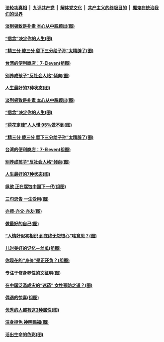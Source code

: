 ####  [法轮功真相](../../../../basic/blob/master/README.md?t=07101231) &nbsp;|&nbsp; [九评共产党](../../../../9ping.md/blob/master/README.md?t=07101231) &nbsp;|&nbsp; [解体党文化](../../../../jtdwh.md/blob/master/README.md?t=07101231)  &nbsp;|&nbsp; [共产主义的终极目的](../../../../gczydzjmd.md/blob/master/README.md?t=07101231) &nbsp;|&nbsp; [魔鬼在统治我们的世界](../../../../mgztzwmdsj.md/blob/master/README.md?t=07101231) 

#### [淡到极致是朴素 本心从中脱颖出(图)](../pages/p8/938974.md?t=07101231) 

#### [“信念”决定你的人生(图)](../pages/p8/939152.md?t=07101231) 

#### [“精三分 傻三分 留下三分给子孙”太精辟了(图)](../pages/p8/937600.md?t=07101231) 

#### [台湾的便利商店：7-Eleven(组图)](../pages/p8/938971.md?t=07101231) 

#### [别养成孩子“反社会人格”倾向(图)](../pages/p8/939049.md?t=07101231) 

#### [人生最好的7种状态(图)](../pages/p8/938988.md?t=07101231) 

#### [淡到极致是朴素 本心从中脱颖出(图)](../pages/p8/938974.md?t=07101231) 

#### [“信念”决定你的人生(图)](../pages/p8/939152.md?t=07101231) 

#### [“荷花定律”人人懂 95%做不到(图)](../pages/p8/939141.md?t=07101231) 

#### [“精三分 傻三分 留下三分给子孙”太精辟了(图)](../pages/p8/937600.md?t=07101231) 

#### [台湾的便利商店：7-Eleven(组图)](../pages/p8/938971.md?t=07101231) 

#### [别养成孩子“反社会人格”倾向(图)](../pages/p8/939049.md?t=07101231) 

#### [人生最好的7种状态(图)](../pages/p8/938988.md?t=07101231) 

#### [纵欲 正在腐蚀中国下一代(组图)](../pages/p8/938992.md?t=07101231) 

#### [三句忠告 一生受用(图)](../pages/p8/938640.md?t=07101231) 

#### [亦师‧亦父‧亦友(图)](../pages/p8/938927.md?t=07101231) 

#### [做最好的自己(图)](../pages/p8/938492.md?t=07101231) 

#### [“人情好似初相识 到底终无怨恨心”啥意思？(图)](../pages/p8/938871.md?t=07101231) 

#### [儿时美好的记忆－丝瓜(组图)](../pages/p8/938641.md?t=07101231) 

#### [你现在的“身价”是正还负？(组图)](../pages/p8/938848.md?t=07101231) 

#### [专注于修身养性的文征明(图)](../pages/p8/938487.md?t=07101231) 

#### [在中国泛滥成灾的“迷药” 女性预防之道？(图)](../pages/p8/938746.md?t=07101231) 

#### [偶遇的惊喜(组图)](../pages/p8/937363.md?t=07101231) 

#### [优秀的人都有这3种属性(图)](../pages/p8/938743.md?t=07101231) 

#### [洁身拒色 神明赐福(图)](../pages/p8/938479.md?t=07101231) 

#### [活出生命的色彩(图)](../pages/p8/938638.md?t=07101231) 

